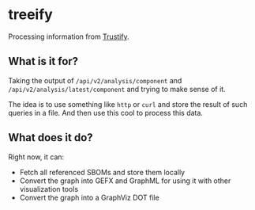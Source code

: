 # treeify

Processing information from [Trustify](https://github.com/trustifification/trustify).

## What is it for?

Taking the output of `/api/v2/analysis/component` and `/api/v2/analysis/latest/component` and trying to make sense of
it.

The idea is to use something like `http` or `curl` and store the result of such queries in a file. And then use this
cool to process this data.

## What does it do?

Right now, it can:

* Fetch all referenced SBOMs and store them locally
* Convert the graph into GEFX and GraphML for using it with other visualization tools
* Convert the graph into a GraphViz DOT file
